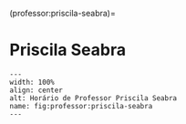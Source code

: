 (professor:priscila-seabra)=

# Priscila Seabra

```{figure} ../_static/img/professor/priscila-seabra.png
---
width: 100%
align: center
alt: Horário de Professor Priscila Seabra
name: fig:professor:priscila-seabra
---
```

